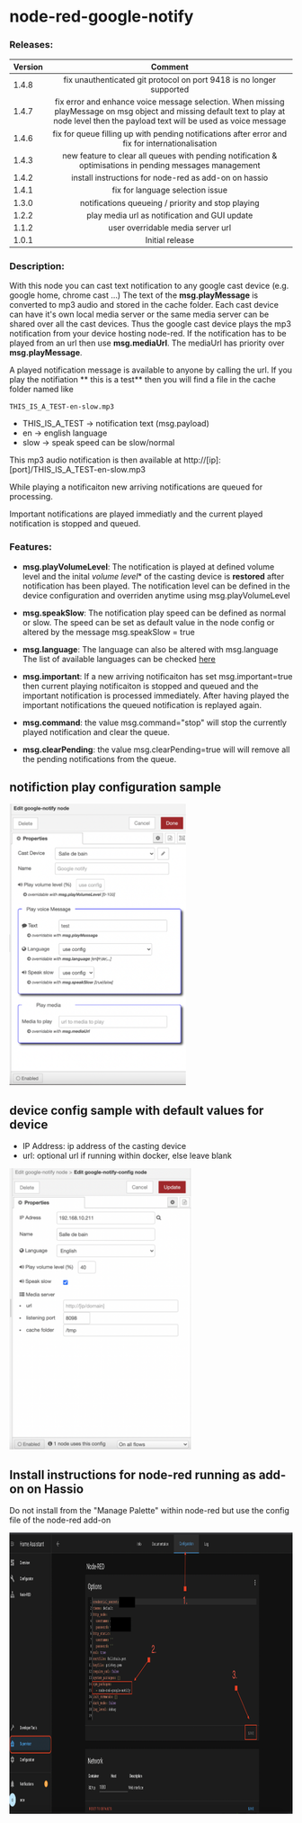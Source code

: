 # node-red-google-notify

### Releases:
| Version   |Comment|
| ----------|:-------------:|
| 1.4.8     | fix unauthenticated git protocol on port 9418 is no longer supported
| 1.4.7     | fix error and enhance voice message selection. When missing playMessage on msg object and missing default text to play at node level then the payload text will be used as voice message
| 1.4.6     | fix for queue filling up with pending notifications after error and fix for internationalisation
| 1.4.3     | new feature to clear all queues with pending notification & optimisations in pending messages management
| 1.4.2     | install instructions for node-red as add-on on hassio
| 1.4.1     | fix for language selection issue  
| 1.3.0     | notifications queueing / priority and stop playing  
| 1.2.2     | play media url as notification and GUI update 
| 1.1.2     | user overridable media server url
| 1.0.1     | Initial  release


### Description:

With this node you can cast text notification to any google cast device (e.g. google home, chrome cast ...)
The text of the **msg.playMessage** is converted to mp3 audio and stored in the cache folder. Each cast device can have it's own local media server or the same media server can be shared over all the cast devices. Thus the google cast device plays the mp3 notification from your device hosting node-red.
If the notification has to be played from an url then use **msg.mediaUrl**.
The mediaUrl has priority over **msg.playMessage**.

A played notification message is available to anyone by calling the url.
If you play the notifiation ** this is a test** then you will find a file in the cache folder named like 
```
THIS_IS_A_TEST-en-slow.mp3
```
* THIS_IS_A_TEST -> notification text (msg.payload)
* en -> english language
* slow -> speak speed can be slow/normal

This mp3 audio notification is then available at http://[ip]:[port]/THIS_IS_A_TEST-en-slow.mp3

While playing a notificaiton new arriving notifications are queued for processing.

Important notifications are played immediatly and the current played notification is stopped and queued.


### Features:
* **msg.playVolumeLevel**: The notification is played at defined volume level and the inital *volume level** of the casting device is **restored** after notification has been played.
The notification level can be defined in the device configuration and overriden anytime using msg.playVolumeLevel

* **msg.speakSlow**: The notification play speed can be defined as normal or slow. The speed can be set as default value in the node config or altered by the message msg.speakSlow = true

* **msg.language**: The language can also be altered with msg.language The list of available languages can be checked <a href="https://github.com/orcema/node-red-google-notify/blob/master/languages.js">here</a>

* **msg.important**: If a new arriving notificaiton has set msg.important=true then current playing notificaiton is stopped and queued and the important notification is processed immediately. After having played the important notifications the queued notification is replayed again. 

* **msg.command**: the value msg.command="stop" will stop the currently played notification and clear the queue.

* **msg.clearPending**: the value msg.clearPending=true will will remove all the pending notifications from the queue.

## notifiction play configuration sample
[<img src="assets/msgConfigSample.png" height="500"/>](image.png)

## device config sample with default values for device
* IP Address: ip address of the casting device
* url: optional url if running within docker, else leave blank

[<img src="assets/deviceConfigSample.png" height="500"/>](image.png)


## Install instructions for node-red running as **add-on on Hassio**
Do not install from the "Manage Palette" within node-red but use the config file of the node-red add-on

[<img src="assets/hassioInstallInstructions.png" height="500"/>](image.png)
